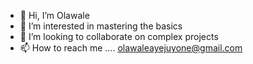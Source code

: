 - 👋 Hi, I’m Olawale
- 👀 I’m interested in mastering the basics 
- 💞️ I’m looking to collaborate on complex projects
- 📫 How to reach me .... olawaleayejuyone@gmail.com

<!---
walethesolution/walethesolution is a ✨ special ✨ repository because its `README.md` (this file) appears on your GitHub profile.
You can click the Preview link to take a look at your changes.
--->
